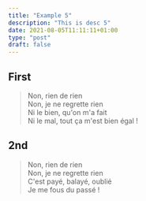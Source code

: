 ```yaml
---
title: "Example 5"
description: "This is desc 5"
date: 2021-08-05T11:11:11+01:00
type: "post"
draft: false
---
```


## First

> Non, rien de rien  
Non, je ne regrette rien  
Ni le bien, qu'on m'a fait  
Ni le mal, tout ça m'est bien égal !  

## 2nd

> Non, rien de rien  
Non, je ne regrette rien  
C'est payé, balayé, oublié  
Je me fous du passé !  